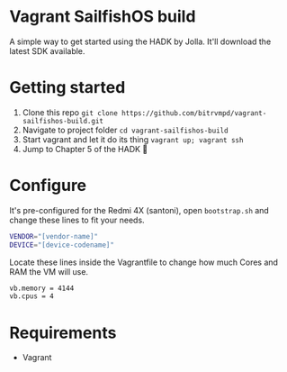# Vagrant SailfishOS build

A simple way to get started using the HADK by Jolla. It'll download the latest SDK available.

# Getting started
1. Clone this repo `git clone https://github.com/bitrvmpd/vagrant-sailfishos-build.git`
2. Navigate to project folder `cd vagrant-sailfishos-build`
3. Start vagrant and let it do its thing `vagrant up; vagrant ssh`
4. Jump to Chapter 5 of the HADK :tada:


# Configure

It's pre-configured for the Redmi 4X (santoni), open `bootstrap.sh` and change these lines to fit your needs.

```bash
VENDOR="[vendor-name]"
DEVICE="[device-codename]"
```

Locate these lines inside the Vagrantfile to change how much Cores and RAM the VM will use.

```bash
vb.memory = 4144
vb.cpus = 4
```

# Requirements
- Vagrant
